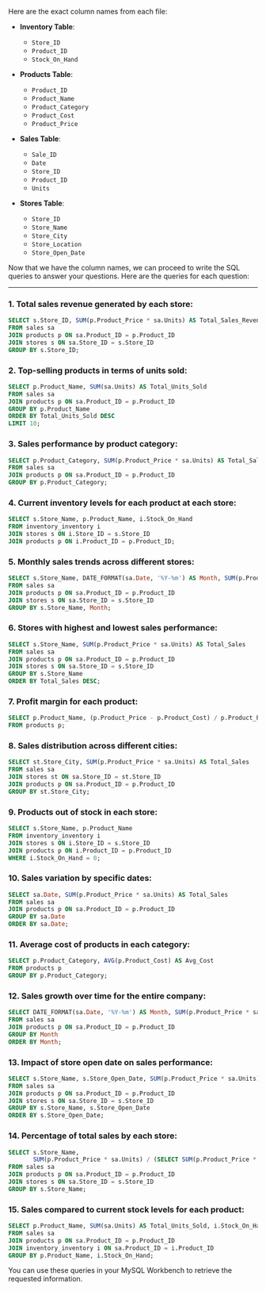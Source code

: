 Here are the exact column names from each file:

- **Inventory Table**:
  - `Store_ID`
  - `Product_ID`
  - `Stock_On_Hand`

- **Products Table**:
  - `Product_ID`
  - `Product_Name`
  - `Product_Category`
  - `Product_Cost`
  - `Product_Price`

- **Sales Table**:
  - `Sale_ID`
  - `Date`
  - `Store_ID`
  - `Product_ID`
  - `Units`

- **Stores Table**:
  - `Store_ID`
  - `Store_Name`
  - `Store_City`
  - `Store_Location`
  - `Store_Open_Date`

Now that we have the column names, we can proceed to write the SQL queries to answer your questions. Here are the queries for each question:

---

### **1. Total sales revenue generated by each store:**
```sql
SELECT s.Store_ID, SUM(p.Product_Price * sa.Units) AS Total_Sales_Revenue
FROM sales sa
JOIN products p ON sa.Product_ID = p.Product_ID
JOIN stores s ON sa.Store_ID = s.Store_ID
GROUP BY s.Store_ID;
```

### **2. Top-selling products in terms of units sold:**
```sql
SELECT p.Product_Name, SUM(sa.Units) AS Total_Units_Sold
FROM sales sa
JOIN products p ON sa.Product_ID = p.Product_ID
GROUP BY p.Product_Name
ORDER BY Total_Units_Sold DESC
LIMIT 10;
```

### **3. Sales performance by product category:**
```sql
SELECT p.Product_Category, SUM(p.Product_Price * sa.Units) AS Total_Sales
FROM sales sa
JOIN products p ON sa.Product_ID = p.Product_ID
GROUP BY p.Product_Category;
```

### **4. Current inventory levels for each product at each store:**
```sql
SELECT s.Store_Name, p.Product_Name, i.Stock_On_Hand
FROM inventory_inventory i
JOIN stores s ON i.Store_ID = s.Store_ID
JOIN products p ON i.Product_ID = p.Product_ID;
```

### **5. Monthly sales trends across different stores:**
```sql
SELECT s.Store_Name, DATE_FORMAT(sa.Date, '%Y-%m') AS Month, SUM(p.Product_Price * sa.Units) AS Total_Sales
FROM sales sa
JOIN products p ON sa.Product_ID = p.Product_ID
JOIN stores s ON sa.Store_ID = s.Store_ID
GROUP BY s.Store_Name, Month;
```

### **6. Stores with highest and lowest sales performance:**
```sql
SELECT s.Store_Name, SUM(p.Product_Price * sa.Units) AS Total_Sales
FROM sales sa
JOIN products p ON sa.Product_ID = p.Product_ID
JOIN stores s ON sa.Store_ID = s.Store_ID
GROUP BY s.Store_Name
ORDER BY Total_Sales DESC;
```

### **7. Profit margin for each product:**
```sql
SELECT p.Product_Name, (p.Product_Price - p.Product_Cost) / p.Product_Price * 100 AS Profit_Margin
FROM products p;
```

### **8. Sales distribution across different cities:**
```sql
SELECT st.Store_City, SUM(p.Product_Price * sa.Units) AS Total_Sales
FROM sales sa
JOIN stores st ON sa.Store_ID = st.Store_ID
JOIN products p ON sa.Product_ID = p.Product_ID
GROUP BY st.Store_City;
```

### **9. Products out of stock in each store:**
```sql
SELECT s.Store_Name, p.Product_Name
FROM inventory_inventory i
JOIN stores s ON i.Store_ID = s.Store_ID
JOIN products p ON i.Product_ID = p.Product_ID
WHERE i.Stock_On_Hand = 0;
```

### **10. Sales variation by specific dates:**
```sql
SELECT sa.Date, SUM(p.Product_Price * sa.Units) AS Total_Sales
FROM sales sa
JOIN products p ON sa.Product_ID = p.Product_ID
GROUP BY sa.Date
ORDER BY sa.Date;
```

### **11. Average cost of products in each category:**
```sql
SELECT p.Product_Category, AVG(p.Product_Cost) AS Avg_Cost
FROM products p
GROUP BY p.Product_Category;
```

### **12. Sales growth over time for the entire company:**
```sql
SELECT DATE_FORMAT(sa.Date, '%Y-%m') AS Month, SUM(p.Product_Price * sa.Units) AS Total_Sales
FROM sales sa
JOIN products p ON sa.Product_ID = p.Product_ID
GROUP BY Month
ORDER BY Month;
```

### **13. Impact of store open date on sales performance:**
```sql
SELECT s.Store_Name, s.Store_Open_Date, SUM(p.Product_Price * sa.Units) AS Total_Sales
FROM sales sa
JOIN products p ON sa.Product_ID = p.Product_ID
JOIN stores s ON sa.Store_ID = s.Store_ID
GROUP BY s.Store_Name, s.Store_Open_Date
ORDER BY s.Store_Open_Date;
```

### **14. Percentage of total sales by each store:**
```sql
SELECT s.Store_Name, 
       SUM(p.Product_Price * sa.Units) / (SELECT SUM(p.Product_Price * sa.Units) FROM sales sa JOIN products p ON sa.Product_ID = p.Product_ID) * 100 AS Sales_Percentage
FROM sales sa
JOIN products p ON sa.Product_ID = p.Product_ID
JOIN stores s ON sa.Store_ID = s.Store_ID
GROUP BY s.Store_Name;
```

### **15. Sales compared to current stock levels for each product:**
```sql
SELECT p.Product_Name, SUM(sa.Units) AS Total_Units_Sold, i.Stock_On_Hand
FROM sales sa
JOIN products p ON sa.Product_ID = p.Product_ID
JOIN inventory_inventory i ON sa.Product_ID = i.Product_ID
GROUP BY p.Product_Name, i.Stock_On_Hand;
```

You can use these queries in your MySQL Workbench to retrieve the requested information. 
